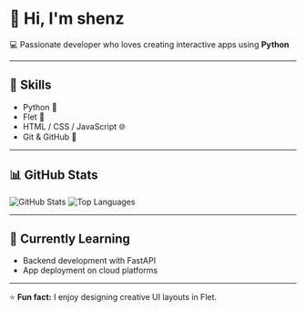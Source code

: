 # 👋 Hi, I'm shenz

💻 Passionate developer who loves creating interactive apps using **Python** 

---

## 🚀 Skills
- Python 🐍
- Flet 🌈
- HTML / CSS / JavaScript 🌐
- Git & GitHub 🧠

---

## 📊 GitHub Stats
![GitHub Stats](https://github-readme-stats.vercel.app/api?username=shenzzz&show_icons=true&theme=tokyonight)
![Top Languages](https://github-readme-stats.vercel.app/api/top-langs/?username=shenzzz&layout=compact&theme=tokyonight)

---

## 🌱 Currently Learning
- Backend development with FastAPI  
- App deployment on cloud platforms  

---

⭐ **Fun fact:** I enjoy designing creative UI layouts in Flet.
